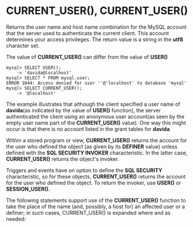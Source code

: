 # CURRENT\_USER\(\), CURRENT\_USER\(\)

Returns the user name and host name combination for the MySQL account that the server used to authenticate the current client. This account determines your access privileges. The return value is a string in the **utf8** character set.

The value of **CURRENT\_USER\(\)** can differ from the value of **USER\(\)**

```
mysql> SELECT USER();
    -> 'davida@localhost'
mysql> SELECT * FROM mysql.user;
ERROR 1044: Access denied for user ''@'localhost' to database 'mysql'
mysql> SELECT CURRENT_USER();
    -> '@localhost'
```

The example illustrates that although the client specified a user name of **davida**(as indicated by the value of **USER()** function), the server authenticated the client using an anonymous user  account(as seen by the empty user name part of the **CURRENT_USER()** value). One way this might occur is that there is no account listed in the grant tables for **davida**.

Within a stored program or view, **CURRENT\_USER()** returns the account for the user who defined the object (as given by its **DEFINER** value) unless defined with the **SQL SECURITY INVOKER** characteristic. In the latter case, **CURRENT\_USER()** returns the object's invoker.

Triggers and events have on option to define the **SQL SECURITY** characteristic, so for these objects, **CURRENT\_USER()** returns the account for the user who defined the object. To return the invoker, use **USER()** or **SESSION_USER()**.

The following statements support use of the **CURRENT\_USER()** function to take the place of the name (and, possibly, a host for) an affected user or a definer; in such cases, CURRENT\_USER() is expanded where and as needed:
